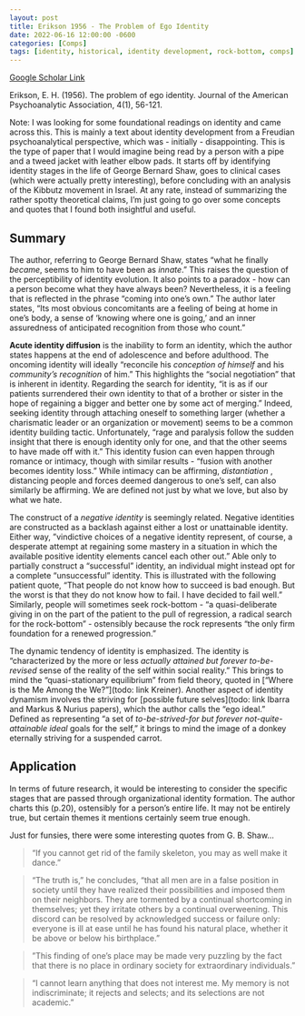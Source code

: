 ```yaml
---
layout: post
title: Erikson 1956 - The Problem of Ego Identity
date: 2022-06-16 12:00:00 -0600
categories: [Comps]
tags: [identity, historical, identity development, rock-bottom, comps]
---
```


[Google Scholar Link](https://scholar.google.com/scholar?hl=en&as_sdt=0%2C45&q=erikson+problem+of+ego+identity&btnG=&oq=erikson+problem+of+)

Erikson, E. H. (1956). The problem of ego identity. Journal of the American Psychoanalytic Association, 4(1), 56-121.

Note: I was looking for some foundational readings on identity and came across this.  This is mainly a text about identity development from a Freudian psychoanalytical perspective, which was - initially - disappointing.  This is the type of paper that I would imagine being read by a person with a pipe and a tweed jacket with leather elbow pads.  It starts off by identifying identity stages in the life of George Bernard Shaw, goes to clinical cases (which were actually pretty interesting), before concluding with an analysis of the Kibbutz movement in Israel.  At any rate, instead of summarizing the rather spotty theoretical claims, I’m just going to go over some concepts and quotes that I found both insightful and useful.

## Summary
The author, referring to George Bernard Shaw, states “what he finally _became_, seems to him to have been as _innate_.”  This raises the question of the perceptibility of identity evolution.  It also points to a paradox - how can a person become what they have always been?  Nevertheless, it is a feeling that is reflected in the phrase “coming into one’s own.”  The author later states, “Its most obvious concomitants are a feeling of being at home in one’s body, a sense of ‘knowing where one is going,’ and an inner assuredness of anticipated recognition from those who count.”

**Acute identity diffusion** is the inability to form an identity, which the author states happens at the end of adolescence and before adulthood.  The oncoming identity will ideally “reconcile his _conception of himself_ and his _community’s recognition_ of him.”  This highlights the “social negotiation” that is inherent in identity.  Regarding the search for identity, “it is as if our patients surrendered their own identity to that of a brother or sister in the hope of regaining a bigger and better one by some act of merging.”  Indeed, seeking identity through attaching oneself to something larger (whether a charismatic leader or an organization or movement) seems to be a common identity building tactic.  Unfortunately, “rage and paralysis follow the sudden insight that there is enough identity only for one, and that the other seems to have made off with it.”  This identity fusion can even happen through romance or intimacy, though with similar results - “fusion with another becomes identity loss.”  While intimacy can be affirming, _distantiation_ , distancing people and forces deemed dangerous to one’s self, can also similarly be affirming.  We are defined not just by what we love, but also by what we hate.

The construct of a _negative identity_ is seemingly related.  Negative identities are constructed as a backlash against either a lost or unattainable identity.  Either way, ”vindictive choices of a negative identity represent, of course, a desperate attempt at regaining some mastery in a situation in which the available positive identity elements cancel each other out.”  Able only to partially construct a “successful” identity, an individual might instead opt for a complete “unsuccessful” identity.  This is illustrated with the following patient quote, “That people do not know how to succeed is bad enough. But the worst is that they do not know how to fail. I have decided to fail well.”  Similarly, people will sometimes seek rock-bottom - “a quasi-deliberate giving in on the part of the patient to the pull of regression, a radical search for the rock-bottom” - ostensibly because the rock represents “the only firm foundation for a renewed progression.”

The dynamic tendency of identity is emphasized.  The identity is “characterized by the
more or less _actually attained but forever to-be-revised_ sense of the reality of the self within social reality.”  This brings to mind the “quasi-stationary equilibrium” from field theory, quoted in [“Where is the Me Among the We?”](todo: link Kreiner).  Another aspect of identity dynamism involves the striving for [possible future selves](todo: link Ibarra and Markus & Nurius papers), which the author calls the “ego ideal.”  Defined as representing “a set of _to-be-strived-for but forever not-quite-attainable ideal_ goals for the self,” it brings to mind the image of a donkey eternally striving for a suspended carrot.

## Application
In terms of future research, it would be interesting to consider the specific stages that are passed through organizational identity formation.  The author charts this (p.20), ostensibly for a person’s entire life.  It may not be entirely true, but certain themes it mentions certainly seem true enough.

Just for funsies, there were some interesting quotes from G. B. Shaw…
>“If you cannot get rid of the family skeleton, you may as well make it dance.”

>“The truth is,” he concludes, “that all men are in a false position in society until they have realized their possibilities and imposed them on their neighbors. They are tormented by a continual shortcoming in themselves; yet they irritate others by a continual overweening. This discord can be resolved by acknowledged success or failure only: everyone is ill at ease until he has found his natural place, whether it be above or below his birthplace.”

>”This finding of one’s place may be made very puzzling by the fact that there is no place in ordinary society for extraordinary individuals.”

>“I cannot learn anything that does not interest me. My memory is not indiscriminate; it rejects and selects; and its selections are not academic.”
